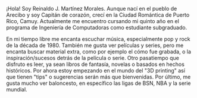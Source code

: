 ¡Hola! Soy Reinaldo J. Martínez Morales. Aunque nací en el pueblo de Arecibo y soy Capitán de corazón, crecí en la Ciudad Romántica de Puerto Rico, Camuy. Actualmente me encuentro cursando mi quinto año en el programa de Ingeniería de Computadoras como estudiante subgraduado.

En mi tiempo libre me encanta escuchar música, especialmente pop y rock de la década de 1980. También me gusta ver películas y series, pero me encanta buscar material extra, como por ejemplo el cómo fue grabada, o la inspiración/sucesos detrás de la película o serie. Otro pasatiempo que disfruto es leer, ya sean libros de fantasía, novelas o basados en hechos históricos. Por ahora estoy empezando en el mundo del "3D printing" así que tienen "tips" o sugerencias serán más que bienvenidas. Por último, me gusta mucho ver baloncesto, en específico las ligas de BSN, NBA y la serie mundial.

